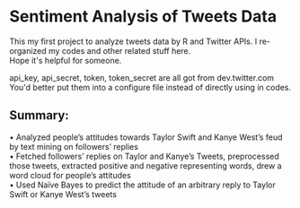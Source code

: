 # Sentiment Analysis of Tweets Data
This my first project to analyze tweets data by R and Twitter APIs.
I re-organized my codes and other related stuff here.  
Hope it's helpful for someone.

api_key, api_secret, token, token_secret are all got from dev.twitter.com  
You'd better put them into a configure file instead of directly using in codes.

## Summary:
•	Analyzed people’s attitudes towards Taylor Swift and Kanye West’s feud by text mining on followers’ replies   
•	Fetched followers’ replies on Taylor and Kanye’s Tweets, preprocessed those tweets, extracted positive and negative representing words, drew a word cloud for people’s attitudes  
•	Used Naïve Bayes to predict the attitude of an arbitrary reply to Taylor Swift or Kanye West’s tweets  

